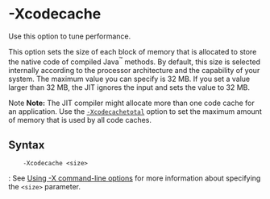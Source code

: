 <!--
* Copyright (c) 2017, 2018 IBM Corp. and others
*
* This program and the accompanying materials are made
* available under the terms of the Eclipse Public License 2.0
* which accompanies this distribution and is available at
* https://www.eclipse.org/legal/epl-2.0/ or the Apache
* License, Version 2.0 which accompanies this distribution and
* is available at https://www.apache.org/licenses/LICENSE-2.0.
*
* This Source Code may also be made available under the
* following Secondary Licenses when the conditions for such
* availability set forth in the Eclipse Public License, v. 2.0
* are satisfied: GNU General Public License, version 2 with
* the GNU Classpath Exception [1] and GNU General Public
* License, version 2 with the OpenJDK Assembly Exception [2].
*
* [1] https://www.gnu.org/software/classpath/license.html
* [2] http://openjdk.java.net/legal/assembly-exception.html
*
* SPDX-License-Identifier: EPL-2.0 OR Apache-2.0 OR GPL-2.0 WITH
* Classpath-exception-2.0 OR LicenseRef-GPL-2.0 WITH Assembly-exception
-->

# -Xcodecache 

Use this option to tune performance.

This option sets the size of each block of memory that is allocated to store the native code of compiled Java<sup>&trade;</sup> methods. By default, this size is selected internally according to the processor architecture and the capability of your system. The maximum value you can specify is 32 MB. If you set a value larger than 32 MB, the JIT ignores the input and sets the value to 32 MB.

<i class="fa fa-pencil-square-o" aria-hidden="true"></i><span class="sr-only">Note</span> **Note:** The JIT compiler might allocate more than one code cache for an application. Use the [`-Xcodecachetotal`](xcodecachetotal.md) option to set the maximum amount of memory that is used by all code caches.


## Syntax

        -Xcodecache <size>

: See [Using -X command-line options](x_jvm_commands) for more information about specifying the `<size>` parameter.




<!-- ==== END OF TOPIC ==== xcodecache.md ==== -->

